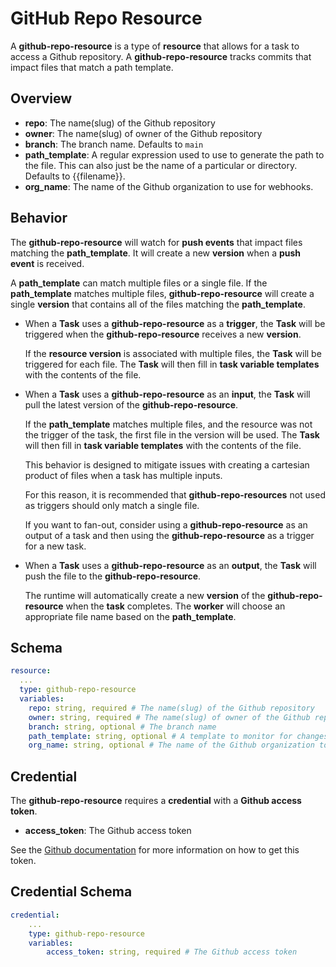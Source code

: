 # GitHub Repo Resource

A **github-repo-resource** is a type of **resource** that allows for a task to access a Github repository. A **github-repo-resource** tracks commits that impact files that match a path template.

## Overview

- **repo**: The name(slug) of the Github repository
- **owner**: The name(slug) of owner of the Github repository
- **branch**: The branch name. Defaults to `main`
- **path_template**: A regular expression used to use to generate the path to the file. This can also just be the name of a particular or directory. Defaults to {{filename}}.
- **org_name**: The name of the Github organization to use for webhooks.

## Behavior

The **github-repo-resource** will watch for **push events** that impact files matching the **path_template**. It will create a new **version** when a **push event** is received.

A **path_template** can match multiple files or a single file. If the **path_template** matches multiple files, **github-repo-resource** will create a single **version** that contains all of the files matching the **path_template**.

* When a **Task** uses a **github-repo-resource** as a **trigger**, the **Task** will be triggered when the **github-repo-resource** receives a new **version**.

    If the **resource version** is associated with multiple files, the **Task** will be triggered for each file. The **Task** will then fill in **task variable templates** with the contents of the file.
         
* When a **Task** uses a **github-repo-resource** as an **input**, the **Task** will pull the latest version of the **github-repo-resource**. 

    If the **path_template** matches multiple files, and the resource was not the trigger of the task, the first file in the version will be used. The **Task** will then fill in **task variable templates** with the contents of the file.

    This behavior is designed to mitigate issues with creating a cartesian product of files when a task has multiple inputs.

    For this reason, it is recommended that **github-repo-resources** not used as triggers should only match a single file.

    If you want to fan-out, consider using a **github-repo-resource** as an output of a task and then using the **github-repo-resource** as a trigger for a new task.

* When a **Task** uses a **github-repo-resource** as an **output**, the **Task** will push the file to the **github-repo-resource**.

    The runtime will automatically create a new **version** of the **github-repo-resource** when the **task** completes. The **worker** will choose an appropriate file name based on the **path_template**.

## Schema
```yaml
resource:
  ...
  type: github-repo-resource
  variables:
    repo: string, required # The name(slug) of the Github repository
    owner: string, required # The name(slug) of owner of the Github repository
    branch: string, optional # The branch name
    path_template: string, optional # A template to monitor for changes
    org_name: string, optional # The name of the Github organization to use for webhooks
```
## Credential

The **github-repo-resource** requires a **credential** with a **Github access token**.

- **access_token**: The Github access token

See the [Github documentation](https://docs.github.com/en/github/authenticating-to-github/creating-a-personal-access-token) for more information on how to get this token.

## Credential Schema

```yaml
credential:
    ...
    type: github-repo-resource
    variables:
        access_token: string, required # The Github access token
```